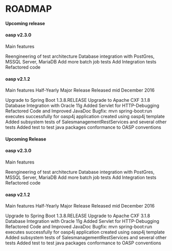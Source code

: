# ROADMAP

#### Upcoming release
#### oasp v2.3.0

Main features

Reengineering of test architecture
Database integration with PostGres, MSSQL Server, MariaDB
Add more batch job tests
Add Integration tests
Refactored code

#### oasp v2.1.2
Main features
Half-Yearly Major Release Released mid December 2016

Upgrade to Spring Boot 1.3.8.RELEASE
Upgrade to Apache CXF 3.1.8
Database Integration with Oracle 11g
Added Servlet for HTTP-Debugging
Refactored Code and Improved JavaDoc
Bugfix: mvn spring-boot:run executes successfully for oasp4j
application created using oasp4j template
Added subsystem tests of SalesmanagementRestServices and several other tests
Added test to test java packages conformance to OASP conventions

#### Upcoming Release
#### oasp v2.3.0

Main features

Reengineering of test architecture
Database integration with PostGres, MSSQL Server, MariaDB
Add more batch job tests
Add Integration tests
Refactored code

#### oasp v2.1.2
Main features
Half-Yearly Major Release Released mid December 2016

Upgrade to Spring Boot 1.3.8.RELEASE
Upgrade to Apache CXF 3.1.8
Database Integration with Oracle 11g
Added Servlet for HTTP-Debugging
Refactored Code and Improved JavaDoc
Bugfix: mvn spring-boot:run executes successfully for oasp4j
application created using oasp4j template
Added subsystem tests of SalesmanagementRestServices and several other tests
Added test to test java packages conformance to OASP conventions


